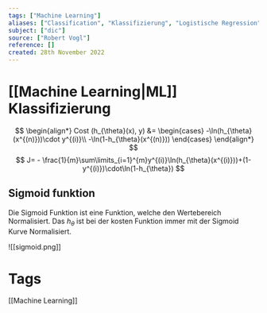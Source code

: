 ```yaml
---
tags: ["Machine Learning"]
aliases: ["Classification", "Klassifizierung", "Logistische Regression"]
subject: ["dic"]
source: ["Robert Vogl"]
reference: []
created: 28th November 2022
---
```


# [[Machine Learning|ML]] Klassifizierung
$$
\begin{align*}
Cost (h_{\theta}(x), y) &=
\begin{cases}
-\ln(h_{\theta}(x^{(n)}))\cdot y^{(i)}\\
-\ln(1-h_{\theta}(x^{(n)}))
\end{cases}
\end{align*}
$$
$$
J= - \frac{1}{m}\sum\limits_{i=1}^{m}y^{(i)}\ln(h_{\theta}(x^{(i)}))+(1-y^{(i)})\cdot\ln(1-h_{\theta})
$$
## Sigmoid funktion
Die Sigmoid Funktion ist eine Funktion, welche den Wertebereich Normalisiert.
Das $h_{\theta}$ ist bei der kosten Funktion immer mit der Sigmoid Kurve Normalisiert.

![[sigmoid.png]]

# Tags
[[Machine Learning]]